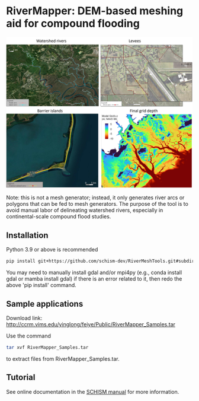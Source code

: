 # RiverMapper: DEM-based meshing aid for compound flooding 
![Watershed rivers](Intro.jpg?raw=true)

Note: this is not a mesh generator; instead, it only generates river arcs or polygons that can be fed to mesh generators.
The purpose of the tool is to avoid manual labor of delineating watershed rivers, especially in continental-scale compound flood studies.

## Installation 
Python 3.9 or above is recommended

```bash
pip install git+https://github.com/schism-dev/RiverMeshTools.git#subdirectory=RiverMapper
```

You may need to manually install gdal and/or mpi4py (e.g., conda install gdal or mamba install gdal) if there is an error related to it, then redo the above 'pip install' command.

## Sample applications
Download link:
http://ccrm.vims.edu/yinglong/feiye/Public/RiverMapper_Samples.tar

Use the command
```bash
tar xvf RiverMapper_Samples.tar
```
to extract files from RiverMapper_Samples.tar.

## Tutorial
See online documentation in the [SCHISM manual](https://schism-dev.github.io/schism/master/mesh-generation/meshing-for-compound-floods/generate-river-map.html) for more information.
